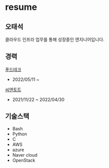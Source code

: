 resume
=============

오태석
-------------
클라우드 인프라 업무를 통해 성장중인 엔지니어입니다.

경력
-------------
[푸드테크](https://www.foodtechkorea.com/)
- 2022/05/11 ~

[씨앤토트](https://www.cnthoth.com/)
- 2021/11/22 ~ 2022/04/30


기술스택
-------------
- Bash
- Python
- C
- AWS
- azure
- Naver cloud
- OpenStack

